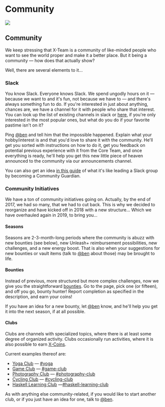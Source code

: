 # Community

![](../../.gitbook/assets/community.jpg)

## Community

We keep stressing that X-Team is a community of like-minded people who want to see the world proper and make it a better place. But it being a community — how does that actually show?

Well, there are several elements to it...

### Slack

You know Slack. Everyone knows Slack. We spend ungodly hours on it — because we want to and it's fun, not because we have to — and there's always something fun to do. If you're interested in just about anything, chances are, we have a channel for it with people who share that interest. You can look up the list of existing channels in slack or [here](slack_channels.md), if you're only interested in the most popular ones, but what do you do if your favorite pastime isn't on it?

Ping [@ben](https://x-team.slack.com/messages/D23Q0MCQ6) and tell him that the impossible happened. Explain what your hobby/interest is and that you'd love to share it with the community. He'll get you sorted with instructions on how to do it, get you feedback on potential previous experience with it from the Core Team, and once everything is ready, he'll help you get this new little piece of heaven announced to the community via our announcements channel.

You can also get an idea [in this guide](community-guardian-guide.md) of what it's like leading a Slack group by becoming a Community Guardian.

### Community Initiatives

We have a ton of community initiatives going on. Actually, by the end of 2017, we had so many, that we had to cut back. This is why we decided to reorganize and have kicked off in 2018 with a new structure... Which we have overhauled again in 2019, to bring you...

#### Seasons

Seasons are 2-3-month-long periods where the community is abuzz with new bounties \(see below\), new Unleash+ reimbursement possibilities, new challenges, and a new energy boost. That is also when your suggestions for new bounties or vault items \(talk to [@ben](https://x-team.slack.com/messages/D23Q0MCQ6) about those\) may be brought to life.

#### Bounties

Instead of previous, more structured but more complex challenges, now we give you the straightforward [bounties](https://xhq.x-team.com/bounties). Go to the page, pick one \(or fifteen\), and off you go, bounty hunter! Report completion as specified in the description, and earn your coins!

If you have an idea for a new bounty, let [@ben](https://x-team.slack.com/messages/D23Q0MCQ6) know, and he'll help you get it into the next season, if at all possible.

#### Clubs

Clubs are channels with specialized topics, where there is at least some degree of organized activity. Clubs occasionally run activities, where it is also possible to earn [X-Coins]().

Current examples thereof are:

* [Yoga Club](http://community.x-team.com/yoga) — [\#yoga](https://x-team.slack.com/messages/C76CK2VU2)
* [Game Club](http://community.x-team.com/games) — [\#game-club](https://x-team.slack.com/messages/C3WV9FYGJ)
* [Photography Club](http://community.x-team.com/photography) — [\#photography-club](https://x-team.slack.com/messages/C79JCSBPH)
* [Cycling Club](http://community.x-team.com/cycling) — [\#cycling-club](https://x-team.slack.com/messages/C740KNBPA)
* [Haskell Learning Club](http://community.x-team.com/clubs/#haskell-learning-club) —[\#haskell-learning-club](https://x-team.slack.com/messages/C8T6XRZRV)

As with anything else community-related, if you would like to start another club, or if you just have an idea for one, talk to [@ben](https://x-team.slack.com/messages/D23Q0MCQ6).

